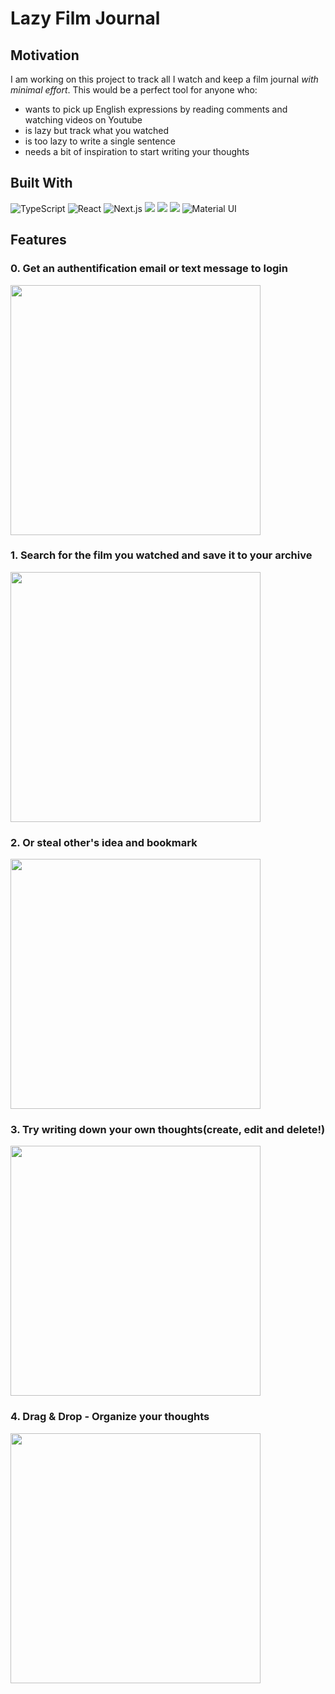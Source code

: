 # Lazy Film Journal

## Motivation
I am working on this project to track all I watch and keep a film journal  _with minimal effort_.
This would be a perfect tool for anyone who:
- wants to pick up English expressions by reading comments and watching videos on Youtube
- is lazy but track what you watched
- is too lazy to write a single sentence
- needs a bit of inspiration to start writing your thoughts

## Built With
![TypeScript](https://img.shields.io/badge/typescript-%23007ACC.svg?style=for-the-badge&logo=typescript&logoColor=white)
![React](https://img.shields.io/badge/react-%2320232a.svg?style=for-the-badge&logo=react&logoColor=%2361DAFB)
![Next.js](https://img.shields.io/badge/NEXT-000000?style=for-the-badge&logo=Next.js&logoColor=white)
<img src="https://img.shields.io/badge/Prisma-2D3748?style=for-the-badge&logo=Prisma&logoColor=white"/>
<img src="https://img.shields.io/badge/PlanetScale-000000?style=for-the-badge&logo=PlanetScale&logoColor=white"/>
<img src="https://img.shields.io/badge/TAILWINDCSS-06B6D4?style=for-the-badge&logo=Tailwind CSS&logoColor=white"/>
![Material UI](https://img.shields.io/badge/-MUI-007FFF?style=for-the-badge&logo=MUI&logoColor=white)

## Features
### 0. Get an authentification email or text message to login
<img width="400" src="https://user-images.githubusercontent.com/61957322/198024069-754f79de-45b2-455c-a647-2f8fc59e1763.gif"/>

### 1. Search for the film you watched and save it to your archive
<img width="400" src="https://user-images.githubusercontent.com/61957322/197964908-744d51a5-e5e6-4b22-839b-99514443fff0.gif"/>

### 2. Or steal other's idea and bookmark
<img width="400" src="https://user-images.githubusercontent.com/61957322/197965298-c214d846-2648-46d3-a54d-08b614b4eb94.gif"/>

### 3. Try writing down your own thoughts(create, edit and delete!)
<img width="400" src="https://user-images.githubusercontent.com/61957322/198030394-424432f3-7eda-4651-8a61-855305f16e62.gif"/>

### 4. Drag & Drop - Organize your thoughts
<img width="400" src="https://user-images.githubusercontent.com/61957322/198070172-a0113c9a-a913-46d1-8124-0098697436fc.gif"/>
